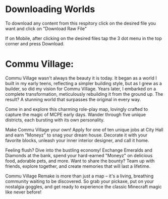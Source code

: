 # Downloading Worlds
To download any content from this respitory click on the desired file you want and click on "Download Raw File"

If on Mobile, after clicking on the desired files tap the 3 dot menu in the top corner and press Download.

# Commu Village:

Commu Village wasn't always the beauty it is today. It began as a world I built in my early teens, reflecting a simpler building style, but as I grew as a builder, so did my vision for Commu Village. Years later, I embarked on a complete transformation, meticulously rebuilding it from the ground up. The result? A stunning world that surpasses the original in every way.

Come in and explore this charming role-play map, lovingly crafted to capture the magic of MCPE early days. Wander through five unique districts, each bursting with its own personality.

Make Commu Village your own! Apply for one of ten unique jobs at City Hall and earn "Moneyz" to snag your dream house. Decorate it with your favorite blocks, unleash your inner interior designer, and call it home.

Feeling flush? Dive into the bustling economy! Exchange Emeralds and Diamonds at the bank, spend your hard-earned "Moneyz" on delicious food, adorable pets, and more. Want to share the bounty? Team up with friends, explore together, and create memories that will last a lifetime.

Commu Village Remake is more than just a map – it's a living, breathing community waiting to be discovered. So grab your pickaxe, put on your nostalgia goggles, and get ready to experience the classic Minecraft magic like never before!
